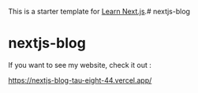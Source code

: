 This is a starter template for [Learn Next.js](https://nextjs.org/learn).# nextjs-blog
# nextjs-blog

If you want to see my website, check it out :

https://nextjs-blog-tau-eight-44.vercel.app/